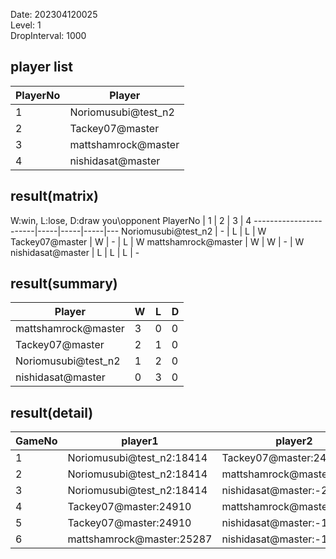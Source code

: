 Date: 202304120025  
Level: 1  
DropInterval: 1000  
## player list
PlayerNo  |  Player
----------|---------------------
1         |  Noriomusubi@test_n2
2         |  Tackey07@master
3         |  mattshamrock@master
4         |  nishidasat@master
## result(matrix)
W:win, L:lose, D:draw
you\opponent PlayerNo  |  1  |  2  |  3  |  4
-----------------------|-----|-----|-----|---
Noriomusubi@test_n2    |  -  |  L  |  L  |  W
Tackey07@master        |  W  |  -  |  L  |  W
mattshamrock@master    |  W  |  W  |  -  |  W
nishidasat@master      |  L  |  L  |  L  |  -
## result(summary)
Player               |  W  |  L  |  D
---------------------|-----|-----|---
mattshamrock@master  |  3  |  0  |  0
Tackey07@master      |  2  |  1  |  0
Noriomusubi@test_n2  |  1  |  2  |  0
nishidasat@master    |  0  |  3  |  0
## result(detail)
GameNo  |  player1                    |  player2
--------|-----------------------------|---------------------------
1       |  Noriomusubi@test_n2:18414  |  Tackey07@master:24910
2       |  Noriomusubi@test_n2:18414  |  mattshamrock@master:25287
3       |  Noriomusubi@test_n2:18414  |  nishidasat@master:-2046
4       |  Tackey07@master:24910      |  mattshamrock@master:25287
5       |  Tackey07@master:24910      |  nishidasat@master:-1557
6       |  mattshamrock@master:25287  |  nishidasat@master:-1375
